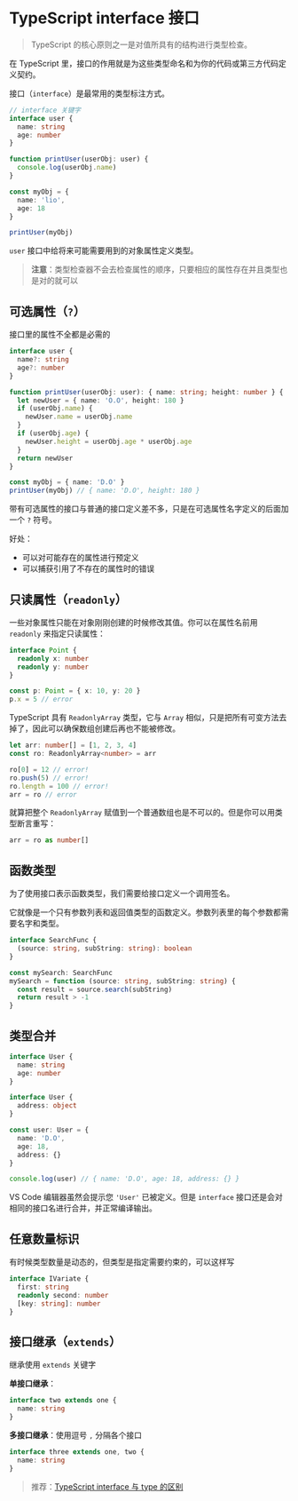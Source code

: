 # TypeScript interface 接口

> TypeScript 的核心原则之一是对值所具有的结构进行类型检查。

在 TypeScript 里，接口的作用就是为这些类型命名和为你的代码或第三方代码定义契约。

接口（`interface`）是最常用的类型标注方式。

```ts
// interface 关键字
interface user {
  name: string
  age: number
}

function printUser(userObj: user) {
  console.log(userObj.name)
}

const myObj = {
  name: 'lio',
  age: 18
}

printUser(myObj)
```

`user` 接口中给将来可能需要用到的对象属性定义类型。

> **注意**：类型检查器不会去检查属性的顺序，只要相应的属性存在并且类型也是对的就可以

## 可选属性（`?`）

接口里的属性不全都是必需的

```ts
interface user {
  name?: string
  age?: number
}

function printUser(userObj: user): { name: string; height: number } {
  let newUser = { name: 'O.O', height: 180 }
  if (userObj.name) {
    newUser.name = userObj.name
  }
  if (userObj.age) {
    newUser.height = userObj.age * userObj.age
  }
  return newUser
}

const myObj = { name: 'D.O' }
printUser(myObj) // { name: 'D.O', height: 180 }
```

带有可选属性的接口与普通的接口定义差不多，只是在可选属性名字定义的后面加一个 `?` 符号。

好处：

- 可以对可能存在的属性进行预定义
- 可以捕获引用了不存在的属性时的错误

## 只读属性（`readonly`）

一些对象属性只能在对象刚刚创建的时候修改其值。你可以在属性名前用 `readonly` 来指定只读属性：

```ts
interface Point {
  readonly x: number
  readonly y: number
}

const p: Point = { x: 10, y: 20 }
p.x = 5 // error
```

TypeScript 具有 `ReadonlyArray` 类型，它与 `Array` 相似，只是把所有可变方法去掉了，因此可以确保数组创建后再也不能被修改。

```ts
let arr: number[] = [1, 2, 3, 4]
const ro: ReadonlyArray<number> = arr

ro[0] = 12 // error!
ro.push(5) // error!
ro.length = 100 // error!
arr = ro // error
```

就算把整个 `ReadonlyArray` 赋值到一个普通数组也是不可以的。但是你可以用类型断言重写：

```ts
arr = ro as number[]
```

## 函数类型

为了使用接口表示函数类型，我们需要给接口定义一个调用签名。

它就像是一个只有参数列表和返回值类型的函数定义。参数列表里的每个参数都需要名字和类型。

```ts
interface SearchFunc {
  (source: string, subString: string): boolean
}

const mySearch: SearchFunc
mySearch = function (source: string, subString: string) {
  const result = source.search(subString)
  return result > -1
}
```

## 类型合并

```ts
interface User {
  name: string
  age: number
}

interface User {
  address: object
}

const user: User = {
  name: 'D.O',
  age: 18,
  address: {}
}

console.log(user) // { name: 'D.O', age: 18, address: {} }
```

VS Code 编辑器虽然会提示您 `'User'` 已被定义。但是 `interface` 接口还是会对相同的接口名进行合并，并正常编译输出。

## 任意数量标识

有时候类型数量是动态的，但类型是指定需要约束的，可以这样写

```ts
interface IVariate {
  first: string
  readonly second: number
  [key: string]: number
}
```

## 接口继承（`extends`）

继承使用 `extends` 关键字

**单接口继承**：

```ts
interface two extends one {
  name: string
}
```

**多接口继承**：使用逗号 `,` 分隔各个接口

```ts
interface three extends one, two {
  name: string
}
```

> 推荐：[TypeScript interface 与 type 的区别](https://github.com/lio-zero/blog/blob/main/TypeScript/TypeScript%20interface%20%E4%B8%8E%20type%20%E7%9A%84%E5%8C%BA%E5%88%AB.md)
